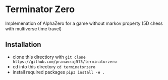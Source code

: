 # Terminator Zero
Implemenation of AlphaZero for a game without markov property (5D chess with multiverse time travel)

## Installation 
* clone this directiory with ```git clone https://github.com/pranavraj575/terminatorzero```
* cd into this directory ```cd terminatorzero```
* install required packages ```pip3 install -e .```
